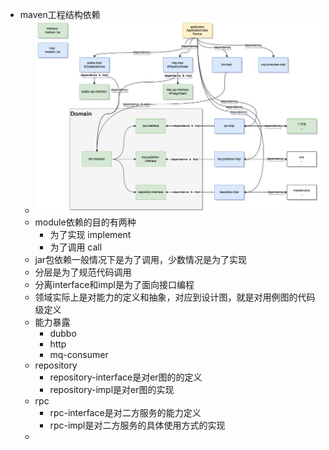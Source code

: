 - maven工程结构依赖
	- ![image.png](../assets/image_1663212152217_0.png)
	- module依赖的目的有两种
		- 为了实现 implement
		- 为了调用 call
	- jar包依赖一般情况下是为了调用，少数情况是为了实现
	- 分层是为了规范代码调用
	- 分离interface和impl是为了面向接口编程
	- 领域实际上是对能力的定义和抽象，对应到设计图，就是对用例图的代码级定义
	- 能力暴露
		- dubbo
		- http
		- mq-consumer
	- repository
		- repository-interface是对er图的的定义
		- repository-impl是对er图的实现
	- rpc
		- rpc-interface是对二方服务的能力定义
		- rpc-impl是对二方服务的具体使用方式的实现
	-